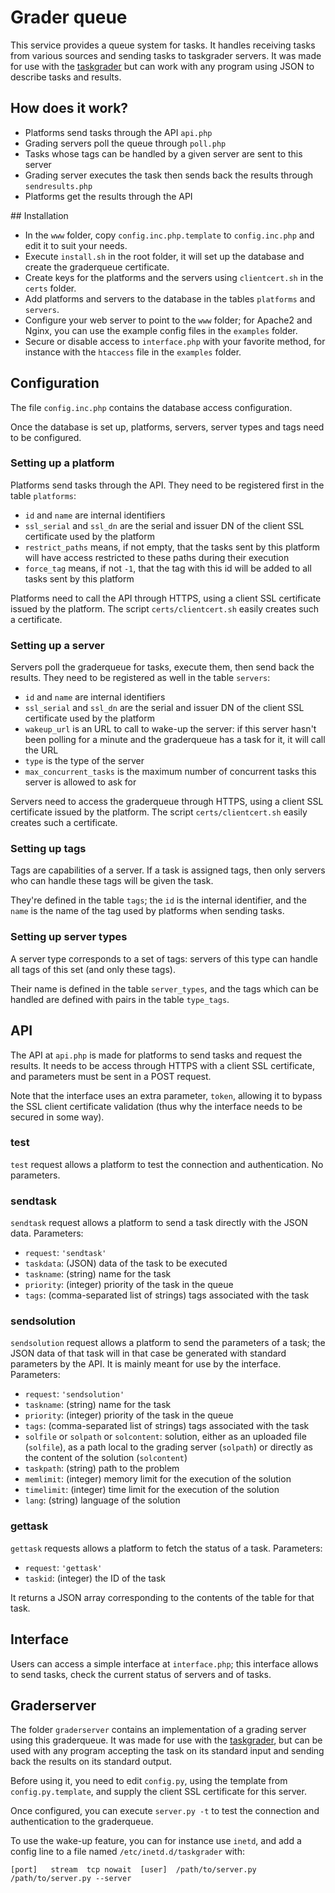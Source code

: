 # Grader queue
This service provides a queue system for tasks. It handles receiving tasks from
various sources and sending tasks to taskgrader servers. It was made for use
with the [taskgrader](https://github.com/France-ioi/taskgrader) but can work
with any program using JSON to describe tasks and results.

## How does it work?
* Platforms send tasks through the API `api.php`
* Grading servers poll the queue through `poll.php`
* Tasks whose tags can be handled by a given server are sent to this server
* Grading server executes the task then sends back the results through `sendresults.php`
* Platforms get the results through the API

## Installation
* In the `www` folder, copy `config.inc.php.template` to `config.inc.php` and edit it to suit your needs.
* Execute `install.sh` in the root folder, it will set up the database and create the graderqueue certificate.
* Create keys for the platforms and the servers using `clientcert.sh` in the `certs` folder.
* Add platforms and servers to the database in the tables `platforms` and `servers`.
* Configure your web server to point to the `www` folder; for Apache2 and Nginx, you can use the example config files in the `examples` folder.
* Secure or disable access to `interface.php` with your favorite method, for instance with the `htaccess` file in the `examples` folder.

## Configuration
The file `config.inc.php` contains the database access configuration.

Once the database is set up, platforms, servers, server types and tags need to
be configured.

### Setting up a platform
Platforms send tasks through the API. They need to be registered first in the table `platforms`:
* `id` and `name` are internal identifiers
* `ssl_serial` and `ssl_dn` are the serial and issuer DN of the client SSL certificate used by the platform
* `restrict_paths` means, if not empty, that the tasks sent by this platform will have access restricted to these paths during their execution
* `force_tag` means, if not `-1`, that the tag with this id will be added to all tasks sent by this platform

Platforms need to call the API through HTTPS, using a client SSL certificate
issued by the platform. The script `certs/clientcert.sh` easily creates such a
certificate.

### Setting up a server
Servers poll the graderqueue for tasks, execute them, then send back the results. They need to be registered as well in the table `servers`:
* `id` and `name` are internal identifiers
* `ssl_serial` and `ssl_dn` are the serial and issuer DN of the client SSL certificate used by the platform
* `wakeup_url` is an URL to call to wake-up the server: if this server hasn't been polling for a minute and the graderqueue has a task for it, it will call the URL
* `type` is the type of the server
* `max_concurrent_tasks` is the maximum number of concurrent tasks this server is allowed to ask for

Servers need to access the graderqueue through HTTPS, using a client SSL
certificate issued by the platform. The script `certs/clientcert.sh` easily
creates such a certificate.

### Setting up tags
Tags are capabilities of a server. If a task is assigned tags, then only
servers who can handle these tags will be given the task.

They're defined in the table `tags`; the `id` is the internal identifier, and
the `name` is the name of the tag used by platforms when sending tasks.

### Setting up server types
A server type corresponds to a set of tags: servers of this type can handle all
tags of this set (and only these tags).

Their name is defined in the table `server_types`, and the tags which can be
handled are defined with pairs in the table `type_tags`.

## API
The API at `api.php` is made for platforms to send tasks and request the
results. It needs to be access through HTTPS with a client SSL certificate, and
parameters must be sent in a POST request.

Note that the interface uses an extra parameter, `token`, allowing it to bypass
the SSL client certificate validation (thus why the interface needs to be
secured in some way).

### test
`test` request allows a platform to test the connection and authentication. No
parameters.

### sendtask
`sendtask` request allows a platform to send a task directly with the JSON data. Parameters:

* `request`: `'sendtask'`
* `taskdata`: (JSON) data of the task to be executed
* `taskname`: (string) name for the task
* `priority`: (integer) priority of the task in the queue
* `tags`: (comma-separated list of strings) tags associated with the task

### sendsolution
`sendsolution` request allows a platform to send the parameters of a task; the
JSON data of that task will in that case be generated with standard parameters
by the API. It is mainly meant for use by the interface. Parameters:

* `request`: `'sendsolution'`
* `taskname`: (string) name for the task
* `priority`: (integer) priority of the task in the queue
* `tags`: (comma-separated list of strings) tags associated with the task
* `solfile` or `solpath` or `solcontent`: solution, either as an uploaded file (`solfile`), as a path local to the grading server (`solpath`) or directly as the content of the solution (`solcontent`)
* `taskpath`: (string) path to the problem
* `memlimit`: (integer) memory limit for the execution of the solution
* `timelimit`: (integer) time limit for the execution of the solution
* `lang`: (string) language of the solution

### gettask
`gettask` requests allows a platform to fetch the status of a task. Parameters:

* `request`: `'gettask'`
* `taskid`: (integer) the ID of the task

It returns a JSON array corresponding to the contents of the table for that
task.

## Interface
Users can access a simple interface at `interface.php`; this interface allows
to send tasks, check the current status of servers and of tasks.

## Graderserver
The folder `graderserver` contains an implementation of a grading server using
this graderqueue. It was made for use with the
[taskgrader](https://github.com/France-ioi/taskgrader), but can be used with
any program accepting the task on its standard input and sending back the
results on its standard output.

Before using it, you need to edit `config.py`, using the template from
`config.py.template`, and supply the client SSL certificate for this server.

Once configured, you can execute `server.py -t` to test the connection and
authentication to the graderqueue.

To use the wake-up feature, you can for instance use `inetd`, and add a config
line to a file named `/etc/inetd.d/taskgrader` with:

    [port]   stream  tcp nowait  [user]  /path/to/server.py /path/to/server.py --server

